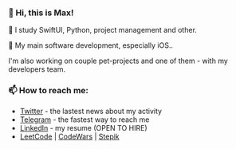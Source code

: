 ### 👋 Hi, this is Max!

🌱 I study SwiftUI, Python, project management and other.

👀 My main software development, especially iOS..

I'm also working on couple pet-projects and one of them - with my developers team.
### 📫 How to reach me:
- [Twitter](https://twitter.com/immmax_25) - the lastest news about my activity
- [Telegram](https://http://t.me/immmax) - the fastest way to reach me
- [LinkedIn](https://www.linkedin.com/in/maxim-datskiy) - my resume (OPEN TO HIRE)
- [LeetCode](https://leetcode.com/immmax/) | [CodeWars](https://www.codewars.com/users/immmax) | [Stepik](https://stepik.org/users/525951056)

<!---
immmax/immmax is a ✨ special ✨ repository because its `README.md` (this file) appears on your GitHub profile.
You can click the Preview link to take a look at your changes. 
--->

